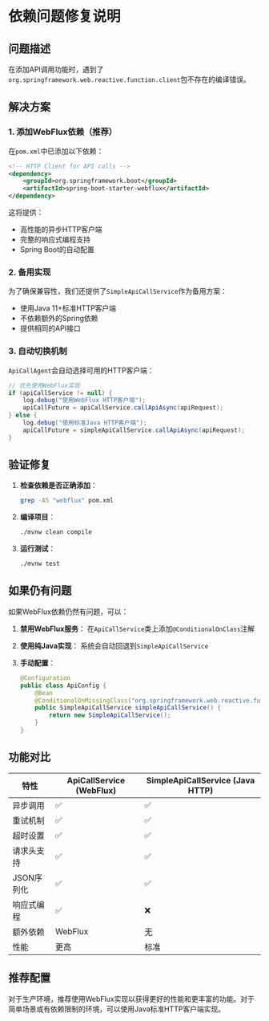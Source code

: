 # 依赖问题修复说明

## 问题描述
在添加API调用功能时，遇到了`org.springframework.web.reactive.function.client`包不存在的编译错误。

## 解决方案

### 1. 添加WebFlux依赖（推荐）
在`pom.xml`中已添加以下依赖：

```xml
<!-- HTTP Client for API calls -->
<dependency>
    <groupId>org.springframework.boot</groupId>
    <artifactId>spring-boot-starter-webflux</artifactId>
</dependency>
```

这将提供：
- 高性能的异步HTTP客户端
- 完整的响应式编程支持
- Spring Boot的自动配置

### 2. 备用实现
为了确保兼容性，我们还提供了`SimpleApiCallService`作为备用方案：

- 使用Java 11+标准HTTP客户端
- 不依赖额外的Spring依赖
- 提供相同的API接口

### 3. 自动切换机制
`ApiCallAgent`会自动选择可用的HTTP客户端：

```java
// 优先使用WebFlux实现
if (apiCallService != null) {
    log.debug("使用WebFlux HTTP客户端");
    apiCallFuture = apiCallService.callApiAsync(apiRequest);
} else {
    log.debug("使用标准Java HTTP客户端");
    apiCallFuture = simpleApiCallService.callApiAsync(apiRequest);
}
```

## 验证修复

1. **检查依赖是否正确添加**：
   ```bash
   grep -A5 "webflux" pom.xml
   ```

2. **编译项目**：
   ```bash
   ./mvnw clean compile
   ```

3. **运行测试**：
   ```bash
   ./mvnw test
   ```

## 如果仍有问题

如果WebFlux依赖仍然有问题，可以：

1. **禁用WebFlux服务**：
   在`ApiCallService`类上添加`@ConditionalOnClass`注解

2. **使用纯Java实现**：
   系统会自动回退到`SimpleApiCallService`

3. **手动配置**：
   ```java
   @Configuration
   public class ApiConfig {
       @Bean
       @ConditionalOnMissingClass("org.springframework.web.reactive.function.client.WebClient")
       public SimpleApiCallService simpleApiCallService() {
           return new SimpleApiCallService();
       }
   }
   ```

## 功能对比

| 特性 | ApiCallService (WebFlux) | SimpleApiCallService (Java HTTP) |
|------|-------------------------|----------------------------------|
| 异步调用 | ✅ | ✅ |
| 重试机制 | ✅ | ✅ |
| 超时设置 | ✅ | ✅ |
| 请求头支持 | ✅ | ✅ |
| JSON序列化 | ✅ | ✅ |
| 响应式编程 | ✅ | ❌ |
| 额外依赖 | WebFlux | 无 |
| 性能 | 更高 | 标准 |

## 推荐配置

对于生产环境，推荐使用WebFlux实现以获得更好的性能和更丰富的功能。对于简单场景或有依赖限制的环境，可以使用Java标准HTTP客户端实现。
